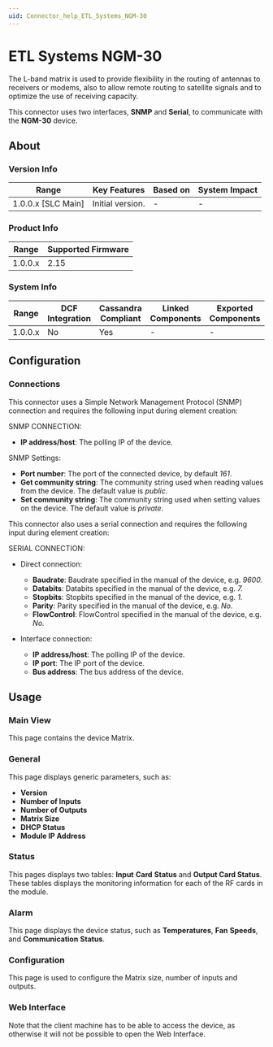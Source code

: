 ```yaml
---
uid: Connector_help_ETL_Systems_NGM-30
---
```


# ETL Systems NGM-30

The L-band matrix is used to provide flexibility in the routing of antennas to receivers or modems, also to allow remote routing to satellite signals and to optimize the use of receiving capacity.

This connector uses two interfaces, **SNMP** and **Serial**, to communicate with the **NGM-30** device.

## About

### Version Info

| Range            | Key Features | Based on | System Impact |
|----------------------|------------------|--------------|-------------------|
| 1.0.0.x [SLC Main] | Initial version. | -           | -                |

### Product Info

| Range | Supported Firmware |
|-----------|------------------------|
| 1.0.0.x   | 2.15                   |

### System Info

| Range | DCF Integration | Cassandra Compliant | Linked Components | Exported Components |
|-----------|---------------------|-------------------------|-----------------------|-------------------------|
| 1.0.0.x   | No                  | Yes                     | -                    | -                      |

## Configuration

### Connections

This connector uses a Simple Network Management Protocol (SNMP) connection and requires the following input during element creation:

SNMP CONNECTION:

- **IP address/host**: The polling IP of the device.

SNMP Settings:

- **Port number**: The port of the connected device, by default *161*.
- **Get community string**: The community string used when reading values from the device. The default value is *public*.
- **Set community string**: The community string used when setting values on the device. The default value is *private*.

This connector also uses a serial connection and requires the following input during element creation:

SERIAL CONNECTION:

- Direct connection:

  - **Baudrate**: Baudrate specified in the manual of the device, e.g. *9600.*
  - **Databits**: Databits specified in the manual of the device, e.g. *7.*
  - **Stopbits**: Stopbits specified in the manual of the device, e.g. *1.*
  - **Parity**: Parity specified in the manual of the device, e.g. *No.*
  - **FlowControl**: FlowControl specified in the manual of the device, e.g. *No.*

- Interface connection:

  - **IP address/host**: The polling IP of the device.
  - **IP port**: The IP port of the device.
  - **Bus address**: The bus address of the device.

## Usage

### Main View

This page contains the device Matrix.

### General

This page displays generic parameters, such as:

- **Version**
- **Number of Inputs**
- **Number of Outputs**
- **Matrix Size**
- **DHCP Status**
- **Module IP Address**

### Status

This pages displays two tables: **Input** **Card** **Status** and **Output Card Status**. These tables displays the monitoring information for each of the RF cards in the module.

### Alarm

This page displays the device status, such as **Temperatures**, **Fan** **Speeds**, and **Communication** **Status**.

### Configuration

This page is used to configure the Matrix size, number of inputs and outputs.

### Web Interface

Note that the client machine has to be able to access the device, as otherwise it will not be possible to open the Web Interface.
